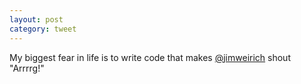 ```yaml
---
layout: post
category: tweet
---
```

My biggest fear in life is to write code that makes [@jimweirich](http://twitter.com/jimweirich) shout "Arrrrg!"
